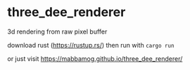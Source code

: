 # three_dee_renderer
3d rendering from raw pixel buffer

download rust (https://rustup.rs/) then run with `cargo run`

or just visit https://mabbamog.github.io/three_dee_renderer/